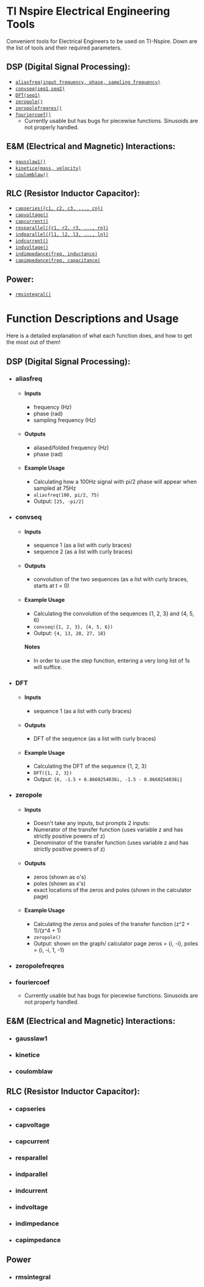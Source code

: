 # TI Nspire Electrical Engineering Tools

Convenient tools for Electrical Engineers to be used on TI-Nspire.
Down are the list of tools and their required parameters.

## DSP (Digital Signal Processing):
- [`aliasfreq(input frequency, phase, sampling frequency)`](#aliasfreq)
- [`convseq(seq1,seq2)`](#convseq)
- [`DFT(seq1)`](#dft)
- [`zeropole()`](#zeropole)
- [`zeropolefreqres()`](#zeropolefreqres)
- [`fouriercoef()`](#fouriercoef)
  - Currently usable but has bugs for piecewise functions. Sinusoids are not properly handled.

## E&M (Electrical and Magnetic) Interactions:
- [`gausslaw1()`](#gausslaw1)
- [`kinetice(mass, velocity)`](#kinetice)
- [`coulomblaw()`](#coulomblaw)

## RLC (Resistor Inductor Capacitor):
- [`capseries({c1, c2, c3, ..., cn})`](#capseries)
- [`capvoltage()`](#capvoltage)
- [`capcurrent()`](#capcurrent)
- [`resparallel({r1, r2, r3, ..., rn})`](#resparallel)
- [`indparallel({l1, l2, l3, ..., ln})`](#indparallel)
- [`indcurrent()`](#indcurrent)
- [`indvoltage()`](#indvoltage)
- [`indimpedance(freq, inductance)`](#indimpedance)
- [`capimpedance(freq, capacitance)`](#capimpedance)


## Power:
- [`rmsintegral()`](#rmsintegral)



# Function Descriptions and Usage
Here is a detailed explanation of what each function does, and how to get the most out of them!


## DSP (Digital Signal Processing):
- ### aliasfreq
  - #### Inputs
    - frequency (Hz)
    - phase (rad)
    - sampling frequency (Hz)
  - #### Outputs
    - aliased/folded frequency (Hz)
    - phase (rad)
  - #### Example Usage
    - Calculating how a 100Hz signal with pi/2 phase will appear when sampled at 75Hz
    - `aliasfreq(100, pi/2, 75)`
    - Output: `[25, -pi/2]`
  
- ### convseq
  - #### Inputs
    - sequence 1 (as a list with curly braces)
    - sequence 2 (as a list with curly braces)
  - #### Outputs
    - convolution of the two sequences (as a list with curly braces, starts at t = 0)
  - #### Example Usage
    - Calculating the convolution of the sequences {1, 2, 3} and {4, 5, 6}
    - `convseq({1, 2, 3}, {4, 5, 6})`
    - Output: `{4, 13, 28, 27, 18}`
    #### Notes
    - In order to use the step function, entering a very long list of 1s will suffice. 

- ### DFT
  - #### Inputs
    - sequence 1 (as a list with curly braces)
  - #### Outputs
    - DFT of the sequence (as a list with curly braces)
  - #### Example Usage
    - Calculating the DFT of the sequence {1, 2, 3}
    - `DFT({1, 2, 3})`
    - Output: `{6, -1.5 + 0.8660254038i, -1.5 - 0.8660254038i}`

- ### zeropole
  - #### Inputs
    - Doesn't take any inputs, but prompts 2 inputs:
    - Numerator of the transfer function (uses variable z and has strictly positive powers of z)
    - Denominator of the transfer function (uses variable z and has strictly positive powers of z)
  - #### Outputs
    - zeros (shown as o's)
    - poles (shown as x's)
    - exact locations of the zeros and poles (shown in the calculator page)
  - #### Example Usage
    - Calculating the zeros and poles of the transfer function (z^2 + 1)/(z^4 + 1)
    - `zeropole()`
    - Output: shown on the graph/ calculator page zeros = {i, -i}, poles = {i, -i, 1, -1}
- ### zeropolefreqres
- ### fouriercoef
  - Currently usable but has bugs for piecewise functions. Sinusoids are not properly handled.

## E&M (Electrical and Magnetic) Interactions:
- ### gausslaw1
- ### kinetice
- ### coulomblaw

## RLC (Resistor Inductor Capacitor):
- ### capseries
- ### capvoltage
- ### capcurrent
- ### resparallel
- ### indparallel
- ### indcurrent
- ### indvoltage
- ### indimpedance
- ### capimpedance

## Power
- ### rmsintegral

